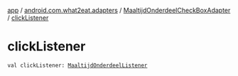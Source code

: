 [app](../../index.md) / [android.com.what2eat.adapters](../index.md) / [MaaltijdOnderdeelCheckBoxAdapter](index.md) / [clickListener](./click-listener.md)

# clickListener

`val clickListener: `[`MaaltijdOnderdeelListener`](../-maaltijd-onderdeel-listener/index.md)